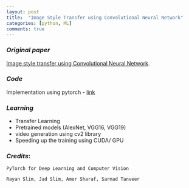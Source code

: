 ```yaml
---
layout: post
title:  "Image Style Transfer using Convolutional Neural Network"
categories: [python, ML]
comments: true
---
```


### *Original paper* 

[Image style transfer using Convolutional Neural Network](https://www.cv-foundation.org/openaccess/content_cvpr_2016/papers/Gatys_Image_Style_Transfer_CVPR_2016_paper.pdf).

### *Code* 

Implementation using pytorch - [link](https://colab.research.google.com/drive/10lvm78PdFyjkFixoMYD6DgH-Hpgt3Ja7)

### *Learning*

- Transfer Learning
- Pretrained models (AlexNet, VGG16, VGG19)
- video generation using cv2 library
- Speeding up the training using CUDA/ GPU


### *Credits*:

    PyTorch for Deep Learning and Computer Vision

    Rayan Slim, Jad Slim, Amer Sharaf, Sarmad Tanveer
